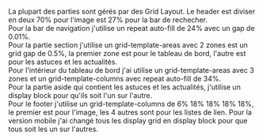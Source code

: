 La plupart des parties sont gérés par des Grid Layout. Le header est diviser en deux 70% pour l'image est 27% pour la bar de rechecher.<br> 
Pour la bar de navigation j'utilise un repeat auto-fill de 24% avec un gap de 0.01%. <br> 
Pour la partie section j'utilise un grid-template-areas avec 2 zones est un grid gap de 0.5%, la premier zone est pour le tableau de bord, l'autre est pour les astuces et les actualités.<br> 
Pour l'intérieur du tableau de bord j'ai utilise un grid-template-areas avec 3 zones et un grid-template-columns avec repeat auto-fill de 34%.<br> 
Pour la partie aside qui contient les astuces et les actualités, j'utilise un display block pour qu'ils soit l'un sur l'autre.<br> 
Pour le footer j'utilise un grid-template-columns de 6% 18% 18% 18% 18%, le premier est pour l'image, les 4 autres sont pour les listes de lien.
Pour la version mobile j'ai changé tous les display grid en display block pour que tous soit les un sur l'autres.
